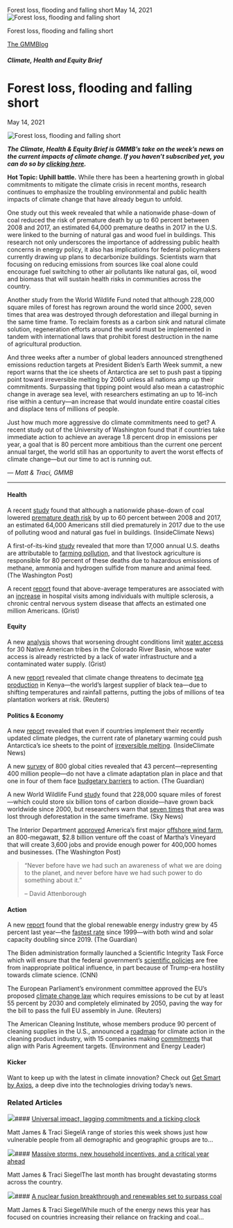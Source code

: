 



Forest loss, flooding and falling short
May 14, 2021
![Forest loss, flooding and falling short](data:image/gif;base64,R0lGODlhAQABAAAAACH5BAEKAAEALAAAAAABAAEAAAICTAEAOw==)![Forest loss, flooding and falling short](https://www.gmmb.com/wp-content/uploads/2021/06/efe85a68-c756-a94a-0e72-92ae1f56c5de.jpeg)



Forest loss, flooding and falling short





 [The GMMBlog](/blog/)



##### Climate, Health and Equity Brief

 Forest loss, flooding and falling short
=======================================


May 14, 2021



![Forest loss, flooding and falling short](data:image/gif;base64,R0lGODlhAQABAAAAACH5BAEKAAEALAAAAAABAAEAAAICTAEAOw==)![Forest loss, flooding and falling short](https://www.gmmb.com/wp-content/uploads/2021/06/efe85a68-c756-a94a-0e72-92ae1f56c5de-552x552.jpeg) 


***The Climate, Health & Equity Brief is GMMB’s take on the week’s news on the current impacts of climate change. If you haven’t subscribed yet, you can do so by [clicking here](https://mailchimp.us4.list-manage.com/subscribe?u=f2f8c4bdabe1a2a83f914e813&id=4a13a601e2).***


**Hot Topic: Uphill battle.** While there has been a heartening growth in global commitments to mitigate the climate crisis in recent months, research continues to emphasize the troubling environmental and public health impacts of climate change that have already begun to unfold.


One study out this week revealed that while a nationwide phase-down of coal reduced the risk of premature death by up to 60 percent between 2008 and 2017, an estimated 64,000 premature deaths in 2017 in the U.S. were linked to the burning of natural gas and wood fuel in buildings. This research not only underscores the importance of addressing public health concerns in energy policy, it also has implications for federal policymakers currently drawing up plans to decarbonize buildings. Scientists warn that focusing on reducing emissions from sources like coal alone could encourage fuel switching to other air pollutants like natural gas, oil, wood and biomass that will sustain health risks in communities across the country.


Another study from the World Wildlife Fund noted that although 228,000 square miles of forest has regrown around the world since 2000, seven times that area was destroyed through deforestation and illegal burning in the same time frame. To reclaim forests as a carbon sink and natural climate solution, regeneration efforts around the world must be implemented in tandem with international laws that prohibit forest destruction in the name of agricultural production.


And three weeks after a number of global leaders announced strengthened emissions reduction targets at President Biden’s Earth Week summit, a new report warns that the ice sheets of Antarctica are set to push past a tipping point toward irreversible melting by 2060 unless all nations amp up their commitments. Surpassing that tipping point would also mean a catastrophic change in average sea level, with researchers estimating an up to 16-inch rise within a century—an increase that would inundate entire coastal cities and displace tens of millions of people.


Just how much more aggressive do climate commitments need to get? A recent study out of the University of Washington found that if countries take immediate action to achieve an average 1.8 percent drop in emissions per year, a goal that is 80 percent more ambitious than the current one percent annual target, the world still has an opportunity to avert the worst effects of climate change—but our time to act is running out.


*— Matt & Traci, GMMB*




---


#### Health


A recent [study](https://iopscience.iop.org/article/10.1088/1748-9326/abe74c) found that although a nationwide phase-down of coal lowered [premature death risk](https://insideclimatenews.org/news/07052021/coal-health-homes-businesses-natural-gas-biomass/) by up to 60 percent between 2008 and 2017, an estimated 64,000 Americans still died prematurely in 2017 due to the use of polluting wood and natural gas fuel in buildings. (InsideClimate News)


A first-of-its-kind [study](https://www.pnas.org/content/118/20/e2013637118) revealed that more than 17,000 annual U.S. deaths are attributable to [farming pollution](https://www.washingtonpost.com/climate-environment/2021/05/10/farm-pollution-deaths/), and that livestock agriculture is responsible for 80 percent of these deaths due to hazardous emissions of methane, ammonia and hydrogen sulfide from manure and animal feed. (The Washington Post)


A recent [report](https://journals.plos.org/plosmedicine/article?id=10.1371/journal.pmed.1003580) found that above-average temperatures are associated with an [increase](https://grist.org/health/untold-victims-of-rising-temperatures-multiple-sclerosis-patients/) in hospital visits among individuals with multiple sclerosis, a chronic central nervous system disease that affects an estimated one million Americans. (Grist)


#### Equity


A new [analysis](http://www.naturalresourcespolicy.org/docs/water-tribes/wti-full-report-4.21.pdf) shows that worsening drought conditions limit [water access](https://grist.org/politics/why-hope-might-be-on-the-horizon-for-western-tribes-water-woes/) for 30 Native American tribes in the Colorado River Basin, whose water access is already restricted by a lack of water infrastructure and a contaminated water supply. (Grist)


A new [report](https://www.christianaid.org.uk/resources/appeals/reading-tea-leaves-climate-change-and-british-cuppa) revealed that climate change threatens to decimate [tea production](https://www.reuters.com/article/us-climate-change-kenya-tea/as-climate-change-threatens-kenyan-tea-millions-of-workers-seen-at-risk-idUSKBN2CR1Q6) in Kenya—the world’s largest supplier of black tea—due to shifting temperatures and rainfall patterns, putting the jobs of millions of tea plantation workers at risk. (Reuters)


#### Politics & Economy


A new [report](https://www.nature.com/articles/s41586-021-03427-0) revealed that even if countries implement their recently updated climate pledges, the current rate of planetary warming could push Antarctica’s ice sheets to the point of [irreversible melting](https://insideclimatenews.org/news/05052021/meeting-the-paris-climate-goals-is-critical-to-preventing-disintegration-of-antarcticas-ice-shelves/). (InsideClimate News)


A new [survey](https://urldefense.com/v3/__https:/www.cdp.net/en/research/global-reports/cities-on-the-route-to-2030__;!!HhhKMSGjjQV-!qp6uurNUYYqQ90SAqLiLONZXtWDSWlFxuvuQrEOmUwjzPGrk8_DrAbxPOFoCiP3R%24) of 800 global cities revealed that 43 percent—representing 400 million people—do not have a climate adaptation plan in place and that one in four of them face [budgetary barriers](https://urldefense.com/v3/__https:/www.theguardian.com/environment/2021/may/12/one-in-four-cities-cannot-afford-climate-crisis-protection-measures-study__;!!HhhKMSGjjQV-!qp6uurNUYYqQ90SAqLiLONZXtWDSWlFxuvuQrEOmUwjzPGrk8_DrAbxPONhMlmB4%24) to action. (The Guardian)


A new World Wildlife Fund [study](https://storymaps.arcgis.com/stories/87fa5cbe59f2460e9702a590314cdc0e) found that 228,000 square miles of forest—which could store six billion tons of carbon dioxide—have grown back worldwide since 2000, but researchers warn that [seven times](https://news.sky.com/story/climate-change-area-of-forests-the-size-of-france-has-regrown-worldwide-since-2000-12303115) that area was lost through deforestation in the same timeframe. (Sky News)


The Interior Department [approved](https://urldefense.com/v3/__https:/www.doi.gov/pressreleases/biden-harris-administration-approves-first-major-offshore-wind-project-us-waters__;!!HhhKMSGjjQV-!qp6uurNUYYqQ90SAqLiLONZXtWDSWlFxuvuQrEOmUwjzPGrk8_DrAbxPODyiynRF%24) America’s first major [offshore wind farm](https://urldefense.com/v3/__https:/www.washingtonpost.com/nation/2021/05/11/interior-department-approves-first-large-scale-offshore-wind-farm-us/__;!!HhhKMSGjjQV-!qp6uurNUYYqQ90SAqLiLONZXtWDSWlFxuvuQrEOmUwjzPGrk8_DrAbxPOGiIq_DC%24), an 800-megawatt, $2.8 billion venture off the coast of Martha’s Vineyard that will create 3,600 jobs and provide enough power for 400,000 homes and businesses. (The Washington Post)



> “Never before have we had such an awareness of what we are doing to the planet, and never before have we had such power to do something about it.”  
> 
> – David Attenborough
> 
> 


#### Action


A new [report](https://www.iea.org/reports/renewable-energy-market-update-2021/renewable-electricity) found that the global renewable energy industry grew by 45 percent last year—the [fastest rate](https://www.theguardian.com/environment/2021/may/11/global-renewable-energy-industry-grew-at-fastest-rate-since-1999-last-year) since 1999—with both wind and solar capacity doubling since 2019. (The Guardian)


The Biden administration formally launched a Scientific Integrity Task Force which will ensure that the federal government’s [scientific policies](https://urldefense.com/v3/__https:/www.cnn.com/2021/05/10/politics/biden-task-force-science/index.html__;!!HhhKMSGjjQV-!qp6uurNUYYqQ90SAqLiLONZXtWDSWlFxuvuQrEOmUwjzPGrk8_DrAbxPOMDzW4Z9%24) are free from inappropriate political influence, in part because of Trump-era hostility towards climate science. (CNN)


The European Parliament’s environment committee approved the EU’s proposed [climate change law](https://www.reuters.com/article/us-climate-change-eu-law/eu-parliament-committee-rubber-stamps-climate-change-law-idUSKBN2CR1S8) which requires emissions to be cut by at least 55 percent by 2030 and completely eliminated by 2050, paving the way for the bill to pass the full EU assembly in June. (Reuters)


The American Cleaning Institute, whose members produce 90 percent of cleaning supplies in the U.S., announced a [roadmap](https://www.cleaninginstitute.org/goal-reduce-emissions) for climate action in the cleaning product industry, with 15 companies making [commitments](https://www.environmentalleader.com/2021/05/15-cleaning-products-companies-make-bold-commitments-to-help-fight-climate-change/) that align with Paris Agreement targets. (Environment and Energy Leader)


#### Kicker


Want to keep up with the latest in climate innovation? Check out [Get Smart by Axios](https://www.axios.com/get-smart/climate-technology), a deep dive into the technologies driving today’s news.









### Related Articles

![](data:image/gif;base64,R0lGODlhAQABAAAAACH5BAEKAAEALAAAAAABAAEAAAICTAEAOw==)![](https://www.gmmb.com/wp-content/uploads/2023/01/c53f7cb5-08a2-d0cf-d9a1-c8ef2c9b55e0-380x200.png)#### [Universal impact, lagging commitments and a ticking clock](https://www.gmmb.com/news/universal-impact-lagging-commitments-and-a-ticking-clock/)

Matt James & Traci SiegelA range of stories this week shows just how vulnerable people from all demographic and geographic groups are to…

![](data:image/gif;base64,R0lGODlhAQABAAAAACH5BAEKAAEALAAAAAABAAEAAAICTAEAOw==)![](https://www.gmmb.com/wp-content/uploads/2023/01/Picture1-380x200.png)#### [Massive storms, new household incentives, and a critical year ahead](https://www.gmmb.com/news/massive-storms-new-household-incentives-and-a-critical-year-ahead-and-renewables-set-to-surpass-coal-2/)

Matt James & Traci SiegelThe last month has brought devastating storms across the country.

![](data:image/gif;base64,R0lGODlhAQABAAAAACH5BAEKAAEALAAAAAABAAEAAAICTAEAOw==)![](https://www.gmmb.com/wp-content/uploads/2022/12/Picture1-380x200.png)#### [A nuclear fusion breakthrough and renewables set to surpass coal](https://www.gmmb.com/news/a-nuclear-fusion-breakthrough-and-renewables-set-to-surpass-coal/)

Matt James & Traci SiegelWhile much of the energy news this year has focused on countries increasing their reliance on fracking and coal…




